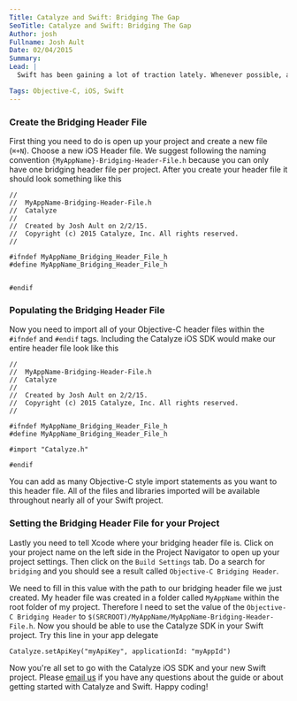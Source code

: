 ```yaml
---
Title: Catalyze and Swift: Bridging The Gap
SeoTitle: Catalyze and Swift: Bridging The Gap
Author: josh
Fullname: Josh Ault
Date: 02/04/2015
Summary: 
Lead: |
  Swift has been gaining a lot of traction lately. Whenever possible, all of our new iOS projects at Catalyze are written in Swift. We're embracing the change and have been enjoying the experience so far! But not all those trusted Objective-C libraries have been ported to Swift yet. Thankfully Swift is backwards compatible with Objective-C. I'll walk you through how to use the [Catalyze iOS SDK](https://github.com/catalyzeio/catalyze-ios-sdk) with a Swift project.

Tags: Objective-C, iOS, Swift
---
```

### Create the Bridging Header File

First thing you need to do is open up your project and create a new file (`⌘+N`). Choose a new iOS Header file. We suggest following the naming convention `{MyAppName}-Bridging-Header-File.h` because you can only have one bridging header file per project. After you create your header file it should look something like this

```
//
//  MyAppName-Bridging-Header-File.h
//  Catalyze
//
//  Created by Josh Ault on 2/2/15.
//  Copyright (c) 2015 Catalyze, Inc. All rights reserved.
//

#ifndef MyAppName_Bridging_Header_File_h
#define MyAppName_Bridging_Header_File_h


#endif
```

### Populating the Bridging Header File

Now you need to import all of your Objective-C header files within the `#ifndef` and `#endif` tags. Including the Catalyze iOS SDK would make our entire header file look like this

```
//
//  MyAppName-Bridging-Header-File.h
//  Catalyze
//
//  Created by Josh Ault on 2/2/15.
//  Copyright (c) 2015 Catalyze, Inc. All rights reserved.
//

#ifndef MyAppName_Bridging_Header_File_h
#define MyAppName_Bridging_Header_File_h

#import "Catalyze.h"

#endif
```

You can add as many Objective-C style import statements as you want to this header file. All of the files and libraries imported will be available throughout nearly all of your Swift project.

### Setting the Bridging Header File for your Project

Lastly you need to tell Xcode where your bridging header file is. Click on your project name on the left side in the Project Navigator to open up your project settings. Then click on the `Build Settings` tab. Do a search for `bridging` and you should see a result called `Objective-C Bridging Header`. 

We need to fill in this value with the path to our bridging header file we just created. My header file was created in a folder called `MyAppName` within the root folder of my project. Therefore I need to set the value of the `Objective-C Bridging Header` to `$(SRCROOT)/MyAppName/MyAppName-Bridging-Header-File.h`. Now you should be able to use the Catalyze SDK in your Swift project. Try this line in your app delegate

```
Catalyze.setApiKey("myApiKey", applicationId: "myAppId")
```

Now you're all set to go with the Catalyze iOS SDK and your new Swift project. Please [email us](mailto:hello@catalyze.io) if you have any questions about the guide or about getting started with Catalyze and Swift. Happy coding!
